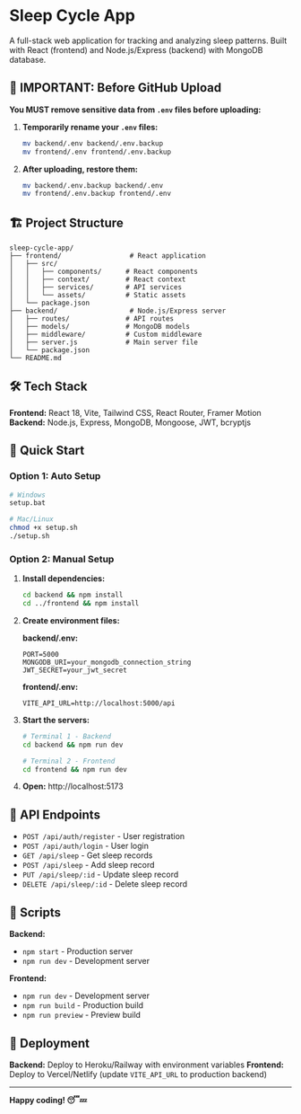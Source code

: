 # Sleep Cycle App

A full-stack web application for tracking and analyzing sleep patterns. Built with React (frontend) and Node.js/Express (backend) with MongoDB database.

## 🚨 **IMPORTANT: Before GitHub Upload**

**You MUST remove sensitive data from `.env` files before uploading:**

1. **Temporarily rename your `.env` files:**
   ```bash
   mv backend/.env backend/.env.backup
   mv frontend/.env frontend/.env.backup
   ```

2. **After uploading, restore them:**
   ```bash
   mv backend/.env.backup backend/.env
   mv frontend/.env.backup frontend/.env
   ```

## 🏗️ Project Structure

```
sleep-cycle-app/
├── frontend/                 # React application
│   ├── src/
│   │   ├── components/      # React components
│   │   ├── context/         # React context
│   │   ├── services/        # API services
│   │   └── assets/          # Static assets
│   └── package.json
├── backend/                  # Node.js/Express server
│   ├── routes/              # API routes
│   ├── models/              # MongoDB models
│   ├── middleware/          # Custom middleware
│   ├── server.js            # Main server file
│   └── package.json
└── README.md
```

## 🛠️ Tech Stack

**Frontend:** React 18, Vite, Tailwind CSS, React Router, Framer Motion
**Backend:** Node.js, Express, MongoDB, Mongoose, JWT, bcryptjs

## 🚀 Quick Start

### Option 1: Auto Setup
```bash
# Windows
setup.bat

# Mac/Linux
chmod +x setup.sh
./setup.sh
```

### Option 2: Manual Setup

1. **Install dependencies:**
   ```bash
   cd backend && npm install
   cd ../frontend && npm install
   ```

2. **Create environment files:**

   **backend/.env:**
   ```env
   PORT=5000
   MONGODB_URI=your_mongodb_connection_string
   JWT_SECRET=your_jwt_secret
   ```

   **frontend/.env:**
   ```env
   VITE_API_URL=http://localhost:5000/api
   ```

3. **Start the servers:**
   ```bash
   # Terminal 1 - Backend
   cd backend && npm run dev

   # Terminal 2 - Frontend  
   cd frontend && npm run dev
   ```

4. **Open:** http://localhost:5173

## 📁 API Endpoints

- `POST /api/auth/register` - User registration
- `POST /api/auth/login` - User login
- `GET /api/sleep` - Get sleep records
- `POST /api/sleep` - Add sleep record
- `PUT /api/sleep/:id` - Update sleep record
- `DELETE /api/sleep/:id` - Delete sleep record

## 🔧 Scripts

**Backend:**
- `npm start` - Production server
- `npm run dev` - Development server

**Frontend:**
- `npm run dev` - Development server
- `npm run build` - Production build
- `npm run preview` - Preview build

## 🚀 Deployment

**Backend:** Deploy to Heroku/Railway with environment variables
**Frontend:** Deploy to Vercel/Netlify (update `VITE_API_URL` to production backend)

---

**Happy coding! 😴💤**

